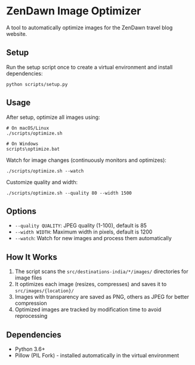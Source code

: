 # ZenDawn Image Optimizer

A tool to automatically optimize images for the ZenDawn travel blog website.

## Setup

Run the setup script once to create a virtual environment and install dependencies:

```
python scripts/setup.py
```

## Usage

After setup, optimize all images using:

```
# On macOS/Linux
./scripts/optimize.sh

# On Windows
scripts\optimize.bat
```

Watch for image changes (continuously monitors and optimizes):

```
./scripts/optimize.sh --watch
```

Customize quality and width:

```
./scripts/optimize.sh --quality 80 --width 1500
```

## Options

- `--quality QUALITY`: JPEG quality (1-100), default is 85
- `--width WIDTH`: Maximum width in pixels, default is 1200
- `--watch`: Watch for new images and process them automatically

## How It Works

1. The script scans the `src/destinations-india/*/images/` directories for image files
2. It optimizes each image (resizes, compresses) and saves it to `src/images/{location}/`
3. Images with transparency are saved as PNG, others as JPEG for better compression
4. Optimized images are tracked by modification time to avoid reprocessing

## Dependencies

- Python 3.6+
- Pillow (PIL Fork) - installed automatically in the virtual environment

